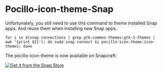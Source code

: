 # Pocillo-icon-theme-Snap

Unfortunately, you still need to use this command to theme installed Snap apps.
And reuse them when installing new Snap apps.

``` for i in $(snap connections | grep gtk-common-themes:gtk-3-themes | awk '{print $2}'); do sudo snap connect $i pocillo-icon-theme:icon-themes; done ```

The pocillo-icon-theme is now available on Snapcraft:

<a href="https://snapcraft.io/pocillo-icon-theme">
  <img alt="Get it from the Snap Store" src="https://snapcraft.io/en/dark/install.svg" />
</a>
